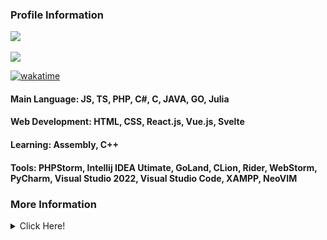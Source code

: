 <h3><b>Profile Information</b></h3>
<a href="https://KohakuChan.my.to">
    <img src="https://count.getloli.com/get/@MelidaZ?theme=moebooru"/>
</a>
<br>
<br>
<a href="https://KohakuChan.my.to">
    <img src="https://discord.c99.nl/widget/theme-1/568093374662311956.png"></a>
</a>

[![wakatime](https://wakatime.com/badge/user/f0797c6d-4099-4a7f-947c-a8144dcd6348.svg)](https://wakatime.com/@f0797c6d-4099-4a7f-947c-a8144dcd6348)

#### Main Language: JS, TS, PHP, C#, C, JAVA, GO, Julia
#### Web Development: HTML, CSS, React.js, Vue.js, Svelte
#### Learning: Assembly, C++
#### Tools: PHPStorm, Intellij IDEA Utimate, GoLand, CLion, Rider, WebStorm, PyCharm, Visual Studio 2022, Visual Studio Code, XAMPP, NeoVIM
<h3>More Information</h3>
<details>
    <summary>Click Here!</summary>
    <br>
    <br>
    <div align="center">
        <img src="https://github-readme-stats.vercel.app/api?username=KohakuChanX&show_icons=true&include_all_commits=true&line_height=33&count_private=true&title_color=82CAFF&icon_color=82CAFF&bg_color=191970&theme=nord"/>
        <img src="https://github-readme-stats.vercel.app/api/top-langs?username=KohakuChanX&langs_count=4&count_private=true&theme=nord"/>
    </div>
    <div align="left">
        <img src="https://github-readme-streak-stats.herokuapp.com/?user=KohakuChanX&theme=dark"/>
        <br>
        <br>
        <img src="https://activity-graph.herokuapp.com/graph?username=KohakuChanX&theme=github"/>
        <br>
        <br>
        <img src="https://github-profile-trophy.vercel.app/?username=KohakuChanX&theme=algolia"/>
    </div>
</details>

<!-- profile update: hello -->

<!-- profile update: bye -->
